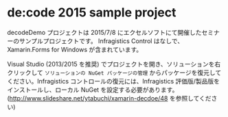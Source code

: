 # de:code 2015 sample project

decodeDemo プロジェクトは 2015/7/8 にエクセルソフトにて開催したセミナーのサンプルプロジェクトです。
Infragistics Control はなしで、Xamarin.Forms for Windows が含まれています。

Visual Studio (2013/2015 を推奨) でプロジェクトを開き、ソリューションを右クリックして `ソリューションの NuGet パッケージの管理` からパッケージを復元してください。Infragistics コントロールの復元には、Infragistics 評価版/製品版をインストールし、ローカル NuGet を設定する必要があります。(http://www.slideshare.net/ytabuchi/xamarin-decdoe/48 を参照してください)

